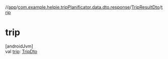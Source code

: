 //[app](../../../index.md)/[com.example.helpie.tripPlanificator.data.dto.response](../index.md)/[TripResultDto](index.md)/[trip](trip.md)

# trip

[androidJvm]\
val [trip](trip.md): [TripDto](../-trip-dto/index.md)
